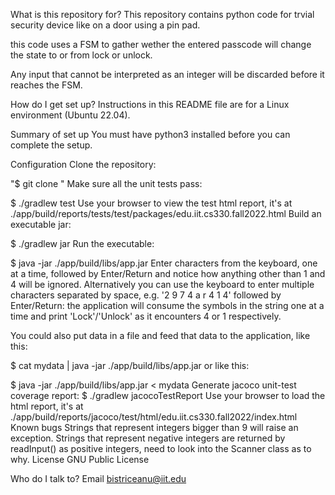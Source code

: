 What is this repository for?
  This repository contains python code for trvial security device like on a door using a pin pad.
  
  this code uses a FSM to gather wether the entered passcode will change the state to or from lock or unlock.

  Any input that cannot be interpreted as an integer will be discarded before it reaches the FSM.

How do I get set up?
Instructions in this README file are for a Linux environment (Ubuntu 22.04).

Summary of set up
You must have python3 installed before you can complete the setup.

Configuration
Clone the repository:

"$ git clone "
Make sure all the unit tests pass:

$ ./gradlew test
Use your browser to view the test html report, it's at ./app/build/reports/tests/test/packages/edu.iit.cs330.fall2022.html
Build an executable jar:

$ ./gradlew jar
Run the executable:

$ java -jar ./app/build/libs/app.jar
Enter characters from the keyboard, one at a time, followed by Enter/Return and notice how anything other than 1 and 4 will be ignored.
Alternatively you can use the keyboard to enter multiple characters separated by space, e.g. '2 9 7 4 a r 4 1 4' followed by Enter/Return: the application will consume the symbols in the string one at a time and print 'Lock'/'Unlock' as it encounters 4 or 1 respectively.

You could also put data in a file and feed that data to the application, like this:

$ cat mydata | java -jar ./app/build/libs/app.jar
or like this:

$ java -jar ./app/build/libs/app.jar < mydata
Generate jacoco unit-test coverage report:
$ ./gradlew jacocoTestReport
Use your browser to load the html report, it's at ./app/build/reports/jacoco/test/html/edu.iit.cs330.fall2022/index.html
Known bugs
Strings that represent integers bigger than 9 will raise an exception.
Strings that represent negative integers are returned by readInput() as positive integers, need to look into the Scanner class as to why.
License
GNU Public License

Who do I talk to?
Email bistriceanu@iit.edu
